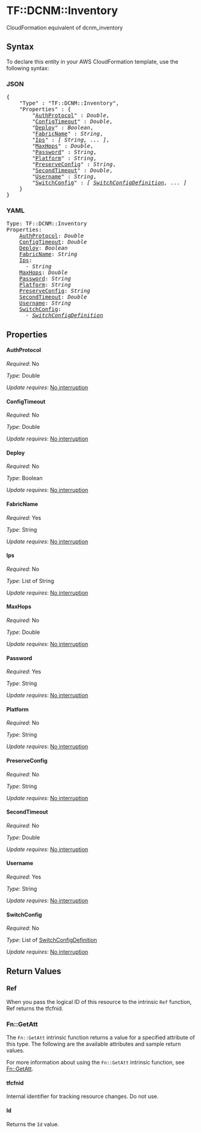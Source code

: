 # TF::DCNM::Inventory

CloudFormation equivalent of dcnm_inventory

## Syntax

To declare this entity in your AWS CloudFormation template, use the following syntax:

### JSON

<pre>
{
    "Type" : "TF::DCNM::Inventory",
    "Properties" : {
        "<a href="#authprotocol" title="AuthProtocol">AuthProtocol</a>" : <i>Double</i>,
        "<a href="#configtimeout" title="ConfigTimeout">ConfigTimeout</a>" : <i>Double</i>,
        "<a href="#deploy" title="Deploy">Deploy</a>" : <i>Boolean</i>,
        "<a href="#fabricname" title="FabricName">FabricName</a>" : <i>String</i>,
        "<a href="#ips" title="Ips">Ips</a>" : <i>[ String, ... ]</i>,
        "<a href="#maxhops" title="MaxHops">MaxHops</a>" : <i>Double</i>,
        "<a href="#password" title="Password">Password</a>" : <i>String</i>,
        "<a href="#platform" title="Platform">Platform</a>" : <i>String</i>,
        "<a href="#preserveconfig" title="PreserveConfig">PreserveConfig</a>" : <i>String</i>,
        "<a href="#secondtimeout" title="SecondTimeout">SecondTimeout</a>" : <i>Double</i>,
        "<a href="#username" title="Username">Username</a>" : <i>String</i>,
        "<a href="#switchconfig" title="SwitchConfig">SwitchConfig</a>" : <i>[ <a href="switchconfigdefinition.md">SwitchConfigDefinition</a>, ... ]</i>
    }
}
</pre>

### YAML

<pre>
Type: TF::DCNM::Inventory
Properties:
    <a href="#authprotocol" title="AuthProtocol">AuthProtocol</a>: <i>Double</i>
    <a href="#configtimeout" title="ConfigTimeout">ConfigTimeout</a>: <i>Double</i>
    <a href="#deploy" title="Deploy">Deploy</a>: <i>Boolean</i>
    <a href="#fabricname" title="FabricName">FabricName</a>: <i>String</i>
    <a href="#ips" title="Ips">Ips</a>: <i>
      - String</i>
    <a href="#maxhops" title="MaxHops">MaxHops</a>: <i>Double</i>
    <a href="#password" title="Password">Password</a>: <i>String</i>
    <a href="#platform" title="Platform">Platform</a>: <i>String</i>
    <a href="#preserveconfig" title="PreserveConfig">PreserveConfig</a>: <i>String</i>
    <a href="#secondtimeout" title="SecondTimeout">SecondTimeout</a>: <i>Double</i>
    <a href="#username" title="Username">Username</a>: <i>String</i>
    <a href="#switchconfig" title="SwitchConfig">SwitchConfig</a>: <i>
      - <a href="switchconfigdefinition.md">SwitchConfigDefinition</a></i>
</pre>

## Properties

#### AuthProtocol

_Required_: No

_Type_: Double

_Update requires_: [No interruption](https://docs.aws.amazon.com/AWSCloudFormation/latest/UserGuide/using-cfn-updating-stacks-update-behaviors.html#update-no-interrupt)

#### ConfigTimeout

_Required_: No

_Type_: Double

_Update requires_: [No interruption](https://docs.aws.amazon.com/AWSCloudFormation/latest/UserGuide/using-cfn-updating-stacks-update-behaviors.html#update-no-interrupt)

#### Deploy

_Required_: No

_Type_: Boolean

_Update requires_: [No interruption](https://docs.aws.amazon.com/AWSCloudFormation/latest/UserGuide/using-cfn-updating-stacks-update-behaviors.html#update-no-interrupt)

#### FabricName

_Required_: Yes

_Type_: String

_Update requires_: [No interruption](https://docs.aws.amazon.com/AWSCloudFormation/latest/UserGuide/using-cfn-updating-stacks-update-behaviors.html#update-no-interrupt)

#### Ips

_Required_: No

_Type_: List of String

_Update requires_: [No interruption](https://docs.aws.amazon.com/AWSCloudFormation/latest/UserGuide/using-cfn-updating-stacks-update-behaviors.html#update-no-interrupt)

#### MaxHops

_Required_: No

_Type_: Double

_Update requires_: [No interruption](https://docs.aws.amazon.com/AWSCloudFormation/latest/UserGuide/using-cfn-updating-stacks-update-behaviors.html#update-no-interrupt)

#### Password

_Required_: Yes

_Type_: String

_Update requires_: [No interruption](https://docs.aws.amazon.com/AWSCloudFormation/latest/UserGuide/using-cfn-updating-stacks-update-behaviors.html#update-no-interrupt)

#### Platform

_Required_: No

_Type_: String

_Update requires_: [No interruption](https://docs.aws.amazon.com/AWSCloudFormation/latest/UserGuide/using-cfn-updating-stacks-update-behaviors.html#update-no-interrupt)

#### PreserveConfig

_Required_: No

_Type_: String

_Update requires_: [No interruption](https://docs.aws.amazon.com/AWSCloudFormation/latest/UserGuide/using-cfn-updating-stacks-update-behaviors.html#update-no-interrupt)

#### SecondTimeout

_Required_: No

_Type_: Double

_Update requires_: [No interruption](https://docs.aws.amazon.com/AWSCloudFormation/latest/UserGuide/using-cfn-updating-stacks-update-behaviors.html#update-no-interrupt)

#### Username

_Required_: Yes

_Type_: String

_Update requires_: [No interruption](https://docs.aws.amazon.com/AWSCloudFormation/latest/UserGuide/using-cfn-updating-stacks-update-behaviors.html#update-no-interrupt)

#### SwitchConfig

_Required_: No

_Type_: List of <a href="switchconfigdefinition.md">SwitchConfigDefinition</a>

_Update requires_: [No interruption](https://docs.aws.amazon.com/AWSCloudFormation/latest/UserGuide/using-cfn-updating-stacks-update-behaviors.html#update-no-interrupt)

## Return Values

### Ref

When you pass the logical ID of this resource to the intrinsic `Ref` function, Ref returns the tfcfnid.

### Fn::GetAtt

The `Fn::GetAtt` intrinsic function returns a value for a specified attribute of this type. The following are the available attributes and sample return values.

For more information about using the `Fn::GetAtt` intrinsic function, see [Fn::GetAtt](https://docs.aws.amazon.com/AWSCloudFormation/latest/UserGuide/intrinsic-function-reference-getatt.html).

#### tfcfnid

Internal identifier for tracking resource changes. Do not use.

#### Id

Returns the <code>Id</code> value.

